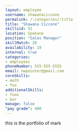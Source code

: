 ```yaml
--- 
layout: employee 
username: shawanaciccone
permalink: /:categories/:title 
title: "Shawana Ciccone" 
skillsid: 51 
location: Spokane
position: "Sales Manager"
skillMatch: 20
availability: 10
internal: true
categories: 
- employees
phoneNumber: 555-555-5555 
email: nwpointer@gmail.com
coreSkills:
- math 
- foo
additionalSkills:
- fooo
- bar
manage: false
"pay grade": 400
---
```


this is the portfolio of mark